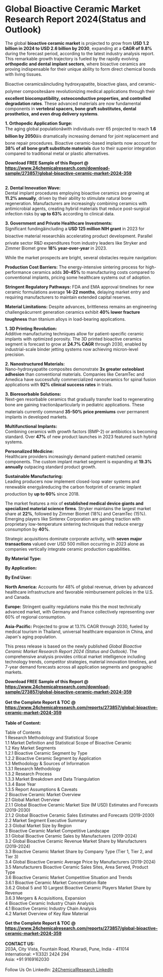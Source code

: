 <h1>Global Bioactive Ceramic Market Research Report 2024(Status and Outlook)</h1><p>The global <strong>bioactive ceramic market</strong> is projected to grow from <strong>USD 1.2 billion in 2024 to USD 2.6 billion by 2030</strong>, expanding at a <strong>CAGR of 9.8%</strong> during the forecast period, according to the latest industry analysis report. This remarkable growth trajectory is fueled by the rapidly evolving <strong>orthopedic and dental implant sectors</strong>, where bioactive ceramics are proving indispensable for their unique ability to form direct chemical bonds with living tissues.</p><p>Bioactive ceramicsâincluding hydroxyapatite, bioactive glass, and ceramic-polymer compositesâare revolutionizing medical applications through their <strong>excellent biocompatibility, osteoconductive properties, and controlled degradation rates</strong>. These advanced materials are now fundamental components in <strong>vertebral spacers, bone graft substitutes, dental prosthetics, and even drug delivery systems</strong>.</p><p><strong>1. Orthopedic Application Surge:</strong><br>
The aging global populationâwith individuals over 65 projected to reach <strong>1.6 billion by 2050</strong>âis dramatically increasing demand for joint replacement and bone repair procedures. Bioactive ceramic-based implants now account for <strong>38% of all bone graft substitute materials</strong> due to their superior integration compared to traditional metal or plastic alternatives.</p><div><b>Download FREE Sample of this Report @ 
            <a href="https://www.24chemicalresearch.com/download-sample/273857/global-bioactive-ceramic-market-2024-359">
            https://www.24chemicalresearch.com/download-sample/273857/global-bioactive-ceramic-market-2024-359</a></b></div><br><p><strong>2. Dental Innovation Wave:</strong><br>
Dental implant procedures employing bioactive ceramics are growing at <strong>11.2% annually</strong>, driven by their ability to stimulate natural bone regeneration. Manufacturers are increasingly combining ceramics with antimicrobial agents, creating hybrid materials that reduce post-surgical infection risks by <strong>up to 63%</strong> according to clinical data.</p><p><strong>3. Government and Private Healthcare Investments:</strong><br>
Significant fundingâincluding a <strong>USD 125 million NIH grant</strong> in 2023 for bioactive material researchâis accelerating product development. Parallel private sector R&amp;D expenditures from industry leaders like Stryker and Zimmer Biomet grew <strong>18% year-over-year</strong> in 2023.</p><p>While the market prospects are bright, several obstacles require navigation:</p><p><strong>Production Cost Barriers:</strong> The energy-intensive sintering process for high-performance ceramics adds <strong>30-45%</strong> to manufacturing costs compared to conventional implants, pricing some healthcare systems out of adoption.</p><p><strong>Stringent Regulatory Pathways:</strong> FDA and EMA approval timelines for new ceramic formulations average <strong>14-22 months</strong>, delaying market entry and requiring manufacturers to maintain extended capital reserves.</p><p><strong>Material Limitations:</strong> Despite advances, brittleness remains an engineering challengeâcurrent generation ceramics exhibit <strong>40% lower fracture toughness</strong> than titanium alloys in load-bearing applications.</p><p><strong>1. 3D Printing Revolution:</strong><br>
Additive manufacturing techniques allow for patient-specific ceramic implants with optimized porosity. The 3D printed bioactive ceramics segment is forecast to grow at <strong>24.7% CAGR</strong> through 2030, enabled by industrial-scale binder jetting systems now achieving micron-level precision.</p><p><strong>2. Nanostructured Materials:</strong><br>
Nano-hydroxyapatite composites demonstrate <strong>3x greater osteoblast adhesion</strong> than conventional materials. Companies like CeramTec and Amedica have successfully commercialized nanoceramics for spinal fusion applications with <strong>92% clinical success rates</strong> in trials.</p><p><strong>3. Bioresorbable Solutions:</strong><br>
Next-gen resorbable ceramics that gradually transfer load to regenerating bone are gaining tractionâparticularly in pediatric applications. These materials currently command <strong>35-50% price premiums</strong> over permanent implants in developed markets.</p><p><strong>Multifunctional Implants:</strong><br>
	Combining ceramics with growth factors (BMP-2) or antibiotics is becoming standard. Over <strong>47%</strong> of new product launches in 2023 featured such hybrid systems.</p><p><strong>Personalized Medicine:</strong><br>
	Healthcare providers increasingly demand patient-matched ceramic components. The custom implant market segment is expanding at <strong>19.3% annually</strong> outpacing standard product growth.</p><p><strong>Sustainable Manufacturing:</strong><br>
	Leading producers now implement closed-loop water systems and renewable energyâreducing the carbon footprint of ceramic implant production by <strong>up to 60%</strong> since 2018.</p><p>The market features a mix of <strong>established medical device giants and specialized material science firms</strong>. Stryker maintains the largest market share at <strong>22%</strong>, followed by Zimmer Biomet (18%) and CeramTec (15%). Emerging players like Sinterex Corporation are gaining traction with proprietary low-temperature sintering techniques that reduce energy consumption by <strong>40%</strong>.</p><p>Strategic acquisitions dominate corporate activity, with <strong>seven major transactions</strong> valued over USD 500 million occurring in 2023 alone as companies vertically integrate ceramic production capabilities.</p><p><strong>By Material Type:</strong></p><p><strong>By Application:</strong></p><p><strong>By End User:</strong></p><p><strong>North America:</strong> Accounts for 48% of global revenue, driven by advanced healthcare infrastructure and favorable reimbursement policies in the U.S. and Canada.</p><p><strong>Europe:</strong> Stringent quality regulations make this the most technically advanced market, with Germany and France collectively representing over 60% of regional consumption.</p><p><strong>Asia-Pacific:</strong> Projected to grow at 13.1% CAGR through 2030, fueled by medical tourism in Thailand, universal healthcare expansion in China, and Japan's aging population.</p><p>This press release is based on the newly published <em>Global Bioactive Ceramic Market Research Report 2024 (Status and Outlook)</em>. The comprehensive analysis provides critical market intelligence including technology trends, competitor strategies, material innovation timelines, and 7-year demand forecasts across all application segments and geographic markets.</p><div><b>Download FREE Sample of this Report @ 
            <a href="https://www.24chemicalresearch.com/download-sample/273857/global-bioactive-ceramic-market-2024-359">
            https://www.24chemicalresearch.com/download-sample/273857/global-bioactive-ceramic-market-2024-359</a></b></div><br><div><b>Get the Complete Report & TOC @ 
            <a href="https://www.24chemicalresearch.com/reports/273857/global-bioactive-ceramic-market-2024-359">
            https://www.24chemicalresearch.com/reports/273857/global-bioactive-ceramic-market-2024-359</a></b></div><br>
            <b>Table of Content:</b><p>Table of Contents<br />
1 Research Methodology and Statistical Scope<br />
1.1 Market Definition and Statistical Scope of Bioactive Ceramic<br />
1.2 Key Market Segments<br />
1.2.1 Bioactive Ceramic Segment by Type<br />
1.2.2 Bioactive Ceramic Segment by Application<br />
1.3 Methodology & Sources of Information<br />
1.3.1 Research Methodology<br />
1.3.2 Research Process<br />
1.3.3 Market Breakdown and Data Triangulation<br />
1.3.4 Base Year<br />
1.3.5 Report Assumptions & Caveats<br />
2 Bioactive Ceramic Market Overview<br />
2.1 Global Market Overview<br />
2.1.1 Global Bioactive Ceramic Market Size (M USD) Estimates and Forecasts (2019-2030)<br />
2.1.2 Global Bioactive Ceramic Sales Estimates and Forecasts (2019-2030)<br />
2.2 Market Segment Executive Summary<br />
2.3 Global Market Size by Region<br />
3 Bioactive Ceramic Market Competitive Landscape<br />
3.1 Global Bioactive Ceramic Sales by Manufacturers (2019-2024)<br />
3.2 Global Bioactive Ceramic Revenue Market Share by Manufacturers (2019-2024)<br />
3.3 Bioactive Ceramic Market Share by Company Type (Tier 1, Tier 2, and Tier 3)<br />
3.4 Global Bioactive Ceramic Average Price by Manufacturers (2019-2024)<br />
3.5 Manufacturers Bioactive Ceramic Sales Sites, Area Served, Product Type<br />
3.6 Bioactive Ceramic Market Competitive Situation and Trends<br />
3.6.1 Bioactive Ceramic Market Concentration Rate<br />
3.6.2 Global 5 and 10 Largest Bioactive Ceramic Players Market Share by Revenue<br />
3.6.3 Mergers & Acquisitions, Expansion<br />
4 Bioactive Ceramic Industry Chain Analysis<br />
4.1 Bioactive Ceramic Industry Chain Analysis<br />
4.2 Market Overview of Key Raw Material</p><div><b>Get the Complete Report & TOC @ 
            <a href="https://www.24chemicalresearch.com/reports/273857/global-bioactive-ceramic-market-2024-359">
            https://www.24chemicalresearch.com/reports/273857/global-bioactive-ceramic-market-2024-359</a></b></div><br><b>CONTACT US:</b><br>
            203A, City Vista, Fountain Road, Kharadi, Pune, India - 411014<br>
            International: +1(332) 2424 294<br>
            Asia: +91 9169162030 <br><br>
            Follow Us On LinkedIn: <a href="https://www.linkedin.com/company/24chemicalresearch/">24ChemicalResearch LinkedIn</a>